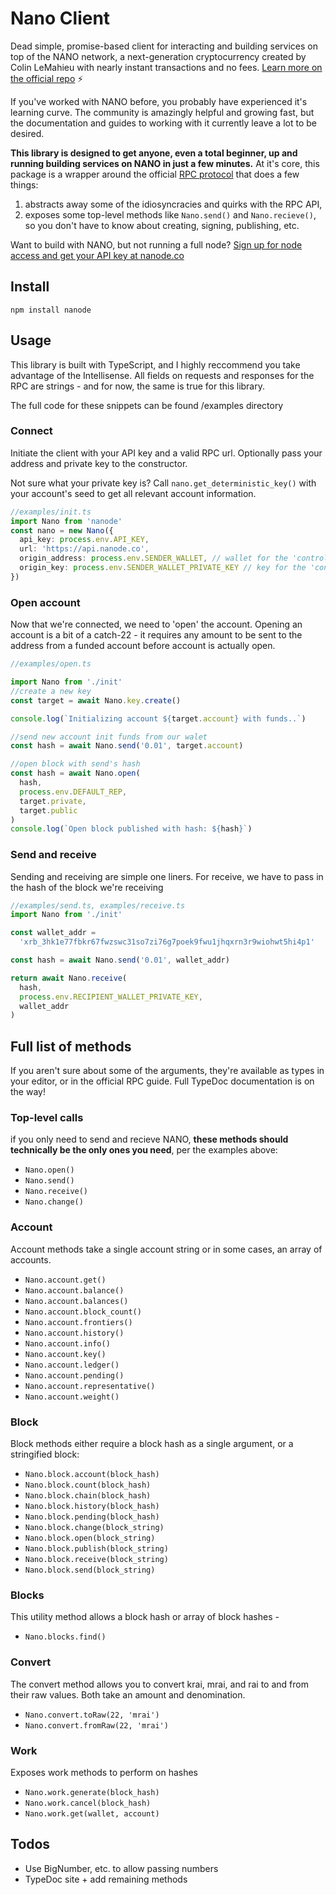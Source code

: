 # Nano Client

Dead simple, promise-based client for interacting and building services on top of the NANO network, a next-generation cryptocurrency created by Colin LeMahieu with nearly instant transactions and no fees. [Learn more on the official repo](https://nanode.co/node-api) ⚡️

If you've worked with NANO before, you probably have experienced it's learning curve. The community is amazingly helpful and growing fast,
but the documentation and guides to working with it currently leave a lot to be desired.

**This library is designed to get anyone, even a total beginner, up and running building services on NANO in just a few minutes.** At it's core,
this package is a wrapper around the official [RPC protocol](https://github.com/nanocurrency/raiblocks/wiki/RPC-protocol) that does a few things:

1. abstracts away some of the idiosyncracies and quirks with the RPC API,
2. exposes some top-level methods like `Nano.send()` and `Nano.recieve()`, so you don't have to know about creating, signing, publishing, etc.

Want to build with NANO, but not running a full node? [Sign up for node access and get your API key at nanode.co](https://nanode.co/node-api)

## Install

`npm install nanode`

## Usage

This library is built with TypeScript, and I highly reccommend you take advantage of the Intellisense. All fields on requests and responses for the RPC are strings - and for now, the same is true for this library.

The full code for these snippets can be found /examples directory

### Connect

Initiate the client with your API key and a valid RPC url. Optionally pass your address and private key to the constructor.

Not sure what your private key is? Call `nano.get_deterministic_key()` with your account's seed to get all relevant account information.

```typescript
//examples/init.ts
import Nano from 'nanode'
const nano = new Nano({
  api_key: process.env.API_KEY,
  url: 'https://api.nanode.co',
  origin_address: process.env.SENDER_WALLET, // wallet for the 'controlling' account
  origin_key: process.env.SENDER_WALLET_PRIVATE_KEY // key for the 'controlling' account
})
```

### Open account

Now that we're connected, we need to 'open' the account. Opening an account is a bit of a catch-22 - it requires any amount to be sent to the address from a funded account before account is actually open.

```typescript
//examples/open.ts

import Nano from './init'
//create a new key
const target = await Nano.key.create()

console.log(`Initializing account ${target.account} with funds..`)

//send new account init funds from our walet
const hash = await Nano.send('0.01', target.account)

//open block with send's hash
const hash = await Nano.open(
  hash,
  process.env.DEFAULT_REP,
  target.private,
  target.public
)
console.log(`Open block published with hash: ${hash}`)
```

### Send and receive

Sending and receiving are simple one liners. For receive, we have to pass in the hash of the block we're receiving

```typescript
//examples/send.ts, examples/receive.ts
import Nano from './init'

const wallet_addr =
  'xrb_3hk1e77fbkr67fwzswc31so7zi76g7poek9fwu1jhqxrn3r9wiohwt5hi4p1'

const hash = await Nano.send('0.01', wallet_addr)

return await Nano.receive(
  hash,
  process.env.RECIPIENT_WALLET_PRIVATE_KEY,
  wallet_addr
)
```

## Full list of methods

If you aren't sure about some of the arguments, they're available as types in your editor, or in the official RPC guide. Full TypeDoc documentation is on the way!

### Top-level calls

if you only need to send and recieve NANO, **these methods should technically be the only ones you need**, per the examples above:

* `Nano.open()`
* `Nano.send()`
* `Nano.receive()`
* `Nano.change()`

### Account

Account methods take a single account string or in some cases, an array of accounts.

* `Nano.account.get()`
* `Nano.account.balance()`
* `Nano.account.balances()`
* `Nano.account.block_count()`
* `Nano.account.frontiers()`
* `Nano.account.history()`
* `Nano.account.info()`
* `Nano.account.key()`
* `Nano.account.ledger()`
* `Nano.account.pending()`
* `Nano.account.representative()`
* `Nano.account.weight()`

### Block

Block methods either require a block hash as a single argument, or a stringified block:

* `Nano.block.account(block_hash)`
* `Nano.block.count(block_hash)`
* `Nano.block.chain(block_hash)`
* `Nano.block.history(block_hash)`
* `Nano.block.pending(block_hash)`
* `Nano.block.change(block_string)`
* `Nano.block.open(block_string)`
* `Nano.block.publish(block_string)`
* `Nano.block.receive(block_string)`
* `Nano.block.send(block_string)`

### Blocks

This utility method allows a block hash or array of block hashes -

* `Nano.blocks.find()`

### Convert

The convert method allows you to convert krai, mrai, and rai to and from their raw values. Both take an amount and denomination.

* `Nano.convert.toRaw(22, 'mrai')`
* `Nano.convert.fromRaw(22, 'mrai')`

### Work

Exposes work methods to perform on hashes

* `Nano.work.generate(block_hash)`
* `Nano.work.cancel(block_hash)`
* `Nano.work.get(wallet, account)`

## Todos

* Use BigNumber, etc. to allow passing numbers
* TypeDoc site + add remaining methods
